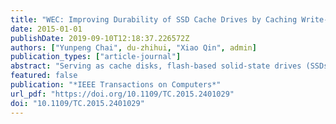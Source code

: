```yaml
---
title: "WEC: Improving Durability of SSD Cache Drives by Caching Write-Efficient Data"
date: 2015-01-01
publishDate: 2019-09-10T12:18:37.226572Z
authors: ["Yunpeng Chai", du-zhihui, "Xiao Qin", admin]
publication_types: ["article-journal"]
abstract: "Serving as cache disks, flash-based solid-state drives (SSDs) can significantly boost the performance of read-intensive applications. However, frequent data updating, the necessary condition for classical replacement algorithms (e.g., LRU, MQ, LIRS, and ARC) to achieve a high hit rate, makes SSDs wear out quickly. To address this problem, we propose a new approach-write-efficient caching (WEC)-to greatly improve the write durability of SSD cache. WEC is conducive to reducing the total number of writes issued to SSDs while achieving high hit rates. WEC takes two steps to improve write durability and performance of SSD cache. First, WEC discovers write-efficient data, which tend to be active for a long time period and to be frequently accessed. Second, WEC keeps the write-efficient data in SSDs long enough to avoid excessive number of unnecessary updates. Our findings based on a wide range of popular real-world traces show that write-efficient data does exist in a wide range of popular read-intensive applications. Our experimental results indicate that compared with the classical algorithms, WEC judiciously improves the mean hits of each written block by approximately two orders of magnitude while exhibiting similar or even higher hit rates."
featured: false
publication: "*IEEE Transactions on Computers*"
url_pdf: "https://doi.org/10.1109/TC.2015.2401029"
doi: "10.1109/TC.2015.2401029"
---
```



